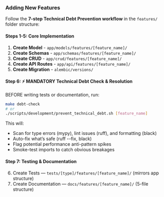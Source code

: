 ### **Adding New Features**
Follow the **7-step Technical Debt Prevention workflow** in the `features/` folder structure:

#### **Steps 1-5: Core Implementation**
1. **Create Model** - `app/models/features/[feature_name]/`
2. **Create Schemas** - `app/schemas/features/[feature_name]/`
3. **Create CRUD** - `app/crud/features/[feature_name]/`
4. **Create API Routes** - `app/api/features/[feature_name]/`
5. **Create Migration** - `alembic/versions/`

#### **Step 6: ⚡ MANDATORY Technical Debt Check & Resolution**
BEFORE writing tests or documentation, run:
```bash
make debt-check
# or
./scripts/development/prevent_technical_debt.sh [feature_name]
```
This will:
- Scan for type errors (mypy), lint issues (ruff), and formatting (black)
- Auto-fix what’s safe (ruff --fix, black)
- Flag potential performance anti-pattern spikes
- Smoke-test imports to catch obvious breakages

#### **Step 7: Testing & Documentation**
6. Create Tests — `tests/[type]/features/[feature_name]/` (mirrors app structure)
7. Create Documentation — `docs/features/[feature_name]/` (5-file structure)


